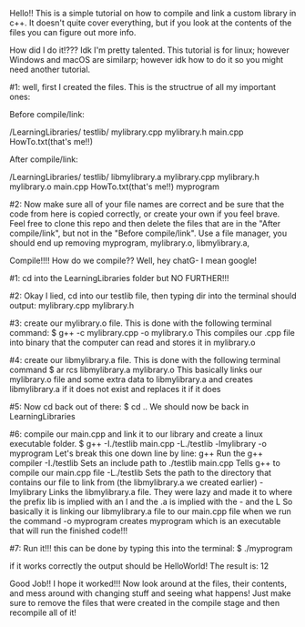 Hello!! This is a simple tutorial on how to compile and link a custom library in c++. 
It doesn't quite cover everything, but if you look at the contents of the files you can figure out more info.

How did I do it!???
Idk I'm pretty talented.
This tutorial is for linux; however Windows and macOS are similarp; however idk how to do it so you might need another tutorial.

#1:
well, first I created the files. This is the structrue of all my important ones:

Before compile/link:

/LearningLibraries/
    testlib/
        mylibrary.cpp
        mylibrary.h
    main.cpp
    HowTo.txt(that's me!!)

After compile/link:

/LearningLibraries/
    testlib/
        libmylibrary.a
        mylibrary.cpp
        mylibrary.h
        mylibrary.o
    main.cpp
    HowTo.txt(that's me!!)
    myprogram

#2:
Now make sure all of your file names are correct and be sure that the code from here is copied correctly, or create your own if you feel brave. 
Feel free to clone this repo and then delete the files that are in the "After compile/link", but not in the "Before compile/link". Use a file manager, you should end up removing
myprogram, mylibrary.o, libmylibrary.a, 

Compile!!!!
How do we compile?? Well, hey chatG- I mean google!

#1: 
cd into the LearningLibraries folder but NO FURTHER!!!

#2:
Okay I lied, cd into our testlib file, then typing dir into the terminal should output:
mylibrary.cpp mylibrary.h

#3:
create our mylibrary.o file. This is done with the following terminal command:
$ g++ -c mylibrary.cpp -o mylibrary.o
This compiles our .cpp file into binary that the computer can read and stores it in mylibrary.o

#4:
create our libmylibrary.a file. This is done with the following terminal command
$ ar rcs libmylibrary.a mylibrary.o
This basically links our mylibrary.o file and some extra data to libmylibrary.a 
and creates libmylibrary.a if it does not exist and replaces it if it does

#5:
Now cd back out of there:
$ cd ..
We should now be back in LearningLibraries

#6:
compile our main.cpp and link it to our library and create a linux executable folder.
$ g++ -I./testlib main.cpp -L./testlib -lmylibrary -o myprogram
Let's break this one down line by line:
    g++           Run the g++ compiler
    -I./testlib   Sets an include path to ./testlib
    main.cpp      Tells g++ to compile our main.cpp file
    -L./testlib   Sets the path to the directory that contains our file to link from (the libmylibrary.a we created earlier)
    -lmylibrary   Links the libmylibrary.a file. They were lazy and made it to where the prefix lib is implied with an l and the .a is implied with the - and the L
                  So basically it is linking our libmylibrary.a file to our main.cpp file when we run the command
    -o myprogram  creates myprogram which is an executable that will run the finished code!!!

#7:
Run it!!!
this can be done by typing this into the terminal:
$ ./myprogram

if it works correctly the output should be
HelloWorld!
The result is: 12

Good Job!! I hope it worked!!! Now look around at the files, their contents, and mess around with changing stuff and seeing what happens! 
Just make sure to remove the files that were created in the compile stage and then recompile all of it!
